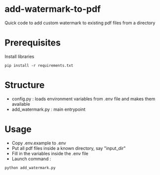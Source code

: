 # add-watermark-to-pdf
Quick code to add custom watermark to existing pdf files from a directory


# Prerequisites

Install libraries

```shell
pip install -r requirements.txt
```

# Structure

- config.py : loads environment variables from .env file and makes them available
- add_watermark.py : main entrypoint

# Usage

- Copy .env.example to .env
- Put all pdf files inside a known directory, say "input_dir"
- Fill in the variables inside the .env file
- Launch command :

```shell
python add_watermark.py
```

